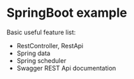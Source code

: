# SpringBoot example

Basic useful feature list:

 * RestController, RestApi
 * Spring data
 * Spring scheduler
 * Swagger REST Api documentation

